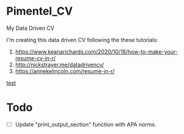 # Pimentel_CV
My Data Driven CV


I'm creating this data driven CV following the these tutorials:

1. https://www.keanarichards.com/2020/10/18/how-to-make-your-resume-cv-in-r/
2. http://nickstrayer.me/datadrivencv/
3. https://annekelincoln.com/resume-in-r/

[test](cv.html)
# Todo
- [ ] Update "print_output_section" function with APA norms.

